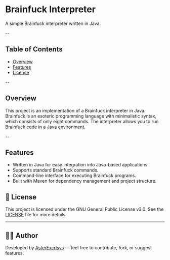# Brainfuck Interpreter

A simple Brainfuck interpreter written in Java.

--

## Table of Contents
- [Overview](#overview)
- [Features](#features)
- [License](#license)

--

## Overview

This project is an implementation of a Brainfuck interpreter in Java. Brainfuck is an esoteric programming language with minimalistic syntax, which consists of only eight commands. The interpreter allows you to run Brainfuck code in a Java environment.

--

## Features

- Written in Java for easy integration into Java-based applications.
- Supports standard Brainfuck commands.
- Command-line interface for executing Brainfuck programs.
- Built with Maven for dependency management and project structure.

## 📄 License

This project is licensed under the GNU General Public License v3.0. See the [LICENSE](LICENSE) file for more details.

---

## 👨‍💻 Author

Developed by [AsterExcrisys](https://www.github.com/AsterExcrisys) — feel free to contribute, fork, or suggest features.
